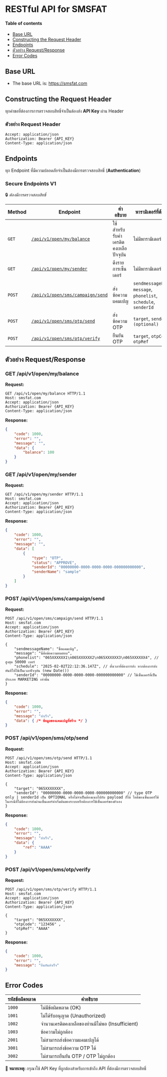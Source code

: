 # RESTful API for SMSFAT
#### Table of contents
* [Base URL](#base-url)
* [Constructing the Request Header](#constructing-the-request-header)
* [Endpoints](#endpoints)
* [ตัวอย่าง Request/Response](#ตัวอย่าง-requestresponse)
* [Error Codes](#error-codes)

## Base URL
- The base URL is: https://smsfat.com

## Constructing the Request Header
ทุกคำขอที่ต้องการการตรวจสอบสิทธิ์จำเป็นต้องส่ง **API Key** ผ่าน Header

### **ตัวอย่าง Request Header**
```http
Accept: application/json
Authorization: Bearer {API_KEY}
Content-Type: application/json
```

## Endpoints
ทุก Endpoint ที่มีความปลอดภัยจำเป็นต้องมีการตรวจสอบสิทธิ์ (**Authentication**)

### **Secure Endpoints V1**
🔒 _ต้องมีการตรวจสอบสิทธิ์_

| Method | Endpoint | คำอธิบาย | พารามิเตอร์ที่ต้องส่ง |
|--------|---------|-----------|------------------|
| `GET` | [`/api/v1/open/my/balance`](#get-apiv1openmybalance) | ใช้สำหรับรับค่าเครดิตคงเหลือปัจจุบัน | ไม่มีพารามิเตอร์ |
| `GET` | [`/api/v1/open/my/sender`](#get-apiv1openmysender) | ดึงรายการเซ็นเดอร์ | ไม่มีพารามิเตอร์ |
| `POST` | [`/api/v1/open/sms/campaign/send`](#post-apiv1opensmscampaignsend) | ส่งข้อความแคมเปญ | `sendmessageName`, `message`, `phonelist`, `schedule`, `senderId` |
| `POST` | [`/api/v1/open/sms/otp/send`](#post-apiv1opensmsotpsend) | ส่งข้อความ OTP | `target`, `senderId (optional)` |
| `POST` | [`/api/v1/open/sms/otp/verify`](#post-apiv1opensmsotpverify) | ยืนยัน OTP | `target`, `otpCode`, `otpRef` |

## ตัวอย่าง Request/Response

### **GET /api/v1/open/my/balance**
**Request:**
```http
GET /api/v1/open/my/balance HTTP/1.1
Host: smsfat.com
Accept: application/json
Authorization: Bearer {API_KEY}
Content-Type: application/json
```

**Response:**
```json
{
    "code": 1000,
    "error": "",
    "message": "",
    "data": {
        "balance": 100
    }
}
```

### **GET /api/v1/open/my/sender**
**Request:**
```http
GET /api/v1/open/my/sender HTTP/1.1
Host: smsfat.com
Accept: application/json
Authorization: Bearer {API_KEY}
Content-Type: application/json
```

**Response:**
```json
{
    "code": 1000,
    "error": "",
    "message": "",
    "data": [
        {
            "type": "OTP",
            "status": "APPROVE",
            "senderId": "00000000-0000-0000-0000-000000000000",
            "senderName": "sample"
        }
    ]
}
```

### **POST /api/v1/open/sms/campaign/send**
**Request:**
```http
POST /api/v1/open/sms/campaign/send HTTP/1.1
Host: smsfat.com
Accept: application/json
Authorization: Bearer {API_KEY}
Content-Type: application/json

{
    "sendmessageName": "ชื่อแคมเปญ",
    "message": "นี่คือข้อความทดสอบ",
    "phonelist": "065XXXXXX1\n065XXXXXX2\n065XXXXXX3\n065XXXXXX4", // สูงสุด 50000 เบอร์
    "schedule": "2025-02-02T22:12:36.147Z", // ตั้งเวลาที่ต้องการส่ง หากต้องการส่งทันทีให้ใช้เป็นเวลาปัจจุบัน (new Date())
    "senderId": "00000000-0000-0000-0000-000000000000" // ใช้เซ็นเดอร์ที่เป็นประเภท MARKETING เท่านั้น
}
```

**Response:**
```json
{
    "code": 1000,
    "error": "",
    "message": "สำเร็จ",
    "data": { /* ข้อมูลของแคมเปญที่สร้าง */ }
}
```

### **POST /api/v1/open/sms/otp/send**
**Request:**
```http
POST /api/v1/open/sms/otp/send HTTP/1.1
Host: smsfat.com
Accept: application/json
Authorization: Bearer {API_KEY}
Content-Type: application/json

{   
    "target": "065XXXXXXX",
    "senderId": "00000000-0000-0000-0000-000000000000" // type OTP only | senderId เป็น OPTIONAL หรือไม่จำเป็นต้องแนบไปกับ payload ก็ได้ ไอดีของเซ็นเดอร์ใช้ในกรณีที่ไม่ต้องการส่งผ่านเซ็นเดอร์ค่าเริ่มต้นของระบบหรือต้องการใช้เซ็นเดอร์ของตัวเอง
}
```

**Response:**
```json
{
    "code": 1000,
    "error": "",
    "message": "สำเร็จ",
    "data": {
        "ref": "AAAA"
    }
}
```

### **POST /api/v1/open/sms/otp/verify**
**Request:**
```http
POST /api/v1/open/sms/otp/verify HTTP/1.1
Host: smsfat.com
Accept: application/json
Authorization: Bearer {API_KEY}
Content-Type: application/json

{   
    "target": "065XXXXXXX",
    "otpCode": "123456" ,
    "otpRef": "AAAA"
}
```

**Response:**
```json
{
    "code": 1000,
    "error": "",
    "message": "ยืนยันสำเร็จ"
}
```

## Error Codes
| รหัสข้อผิดพลาด | คำอธิบาย |
|---------------|-----------|
| `1000` | ไม่มีข้อผิดพลาด (OK) |
| `1001` | ไม่ได้รับอนุญาต (Unauthorized) |
| `1002` | จำนวนเครดิตคงเหลือของท่านมีไม่พอ (Insufficient) |
| `1003` | ข้อความไม่ถูกต้อง |
| `2001` | ไม่สามารถส่งข้อความแคมเปญได้ |
| `3001` | ไม่สามารถส่งข้อความ OTP ได้ |
| `3002` | ไม่สามารถยืนยัน OTP / OTP ไม่ถูกต้อง |

📌 **หมายเหตุ:** กรุณาใช้ API Key ที่ถูกต้องสำหรับการเข้าถึง API ที่ต้องมีการตรวจสอบสิทธิ์
